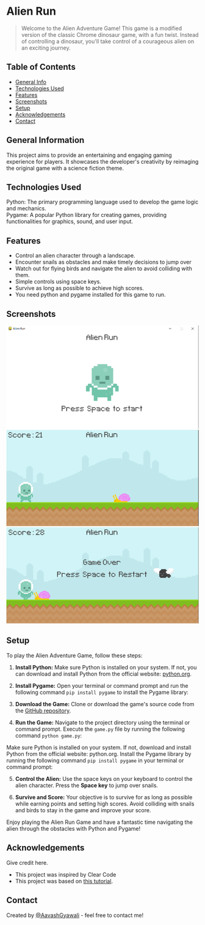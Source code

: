 # Alien Run
> Welcome to the Alien Adventure Game! This game is a modified version of the classic Chrome dinosaur game, with a fun twist. Instead of controlling a dinosaur, you'll take control of a courageous alien on an exciting journey.


## Table of Contents
* [General Info](#general-information)
* [Technologies Used](#technologies-used)
* [Features](#features)
* [Screenshots](#screenshots)
* [Setup](#setup)
* [Acknowledgements](#acknowledgements)
* [Contact](#contact)
<!-- * [License](#license) -->


## General Information
This project aims to provide an entertaining and engaging gaming experience for players. It showcases the developer's creativity by reimaging the original game with a science fiction theme.
<!-- You don't have to answer all the questions - just the ones relevant to your project. -->


## Technologies Used
Python: The primary programming language used to develop the game logic and mechanics.<br>
Pygame: A popular Python library for creating games, providing functionalities for graphics, sound, and user input.


## Features
- Control an alien character through a landscape.
- Encounter snails as obstacles and make timely decisions to jump over
- Watch out for flying birds and navigate the alien to avoid colliding with them.
- Simple controls using space keys.
- Survive as long as possible to achieve high scores.
- You need python and pygame installed for this game to run.


## Screenshots
![Main Screen](./screenshots/Capture.PNG)
![GamePlay Screen](./screenshots/Capture3.PNG)
![GameOver Screen](./screenshots/Capture1.PNG)


<!-- If you have screenshots you'd like to share, include them here. -->


## Setup

To play the Alien Adventure Game, follow these steps:

1. **Install Python:** Make sure Python is installed on your system. If not, you can download and install Python from the official website: [python.org](https://www.python.org/downloads/).

2. **Install Pygame:** Open your terminal or command prompt and run the following command `pip install pygame` to install the Pygame library:

3. **Download the Game:** Clone or download the game's source code from the [GitHub repository](https://github.com/AavashGyawali/Alien-Run.git).

4. **Run the Game:** Navigate to the project directory using the terminal or command prompt. Execute the `game.py` file by running the following command `python game.py`:


Make sure Python is installed on your system. If not, download and install Python from the official website: python.org.
Install the Pygame library by running the following command `pip install pygame` in your terminal or command prompt:


5. **Control the Alien:** Use the space keys on your keyboard to control the alien character. Press the **Space key** to jump over snails.

6. **Survive and Score:** Your objective is to survive for as long as possible while earning points and setting high scores. Avoid colliding with snails and birds to stay in the game and improve your score.

Enjoy playing the Alien Run Game and have a fantastic time navigating the alien through the obstacles with Python and Pygame!


## Acknowledgements
Give credit here.
- This project was inspired by Clear Code
- This project was based on [this tutorial](https://www.youtube.com/watch?v=AY9MnQ4x3zk&t=11638s&ab_channel=ClearCodem).



## Contact
Created by [@AavashGyawali](https://aavashgyawali.com.np/) - feel free to contact me!


<!-- Optional -->
<!-- ## License -->
<!-- This project is open source and available under the [... License](). -->

<!-- You don't have to include all sections - just the one's relevant to your project -->